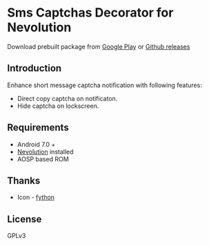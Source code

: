 # Sms Captchas Decorator for Nevolution       
Download prebuilt package from [Google Play](https://play.google.com/store/apps/details?id=me.kr328.nevo.decorators.smscaptcha) or [Github releases](https://github.com/Kr328/nevo-decorators-sms-captcha/releases)

## Introduction
Enhance short message captcha notification with following features:
- Direct copy captcha on notificaton.
- Hide captcha on lockscreen.

## Requirements    
 - Android 7.0 +
 - [Nevolution](https://play.google.com/store/apps/details?id=com.oasisfeng.nevo) installed
 - AOSP based ROM

## Thanks
 - Icon - [fython](https://github.com/fython) 

## License
GPLv3
